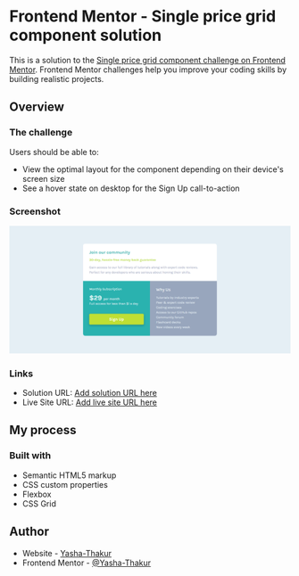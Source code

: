 # Frontend Mentor - Single price grid component solution

This is a solution to the [Single price grid component challenge on Frontend Mentor](https://www.frontendmentor.io/challenges/single-price-grid-component-5ce41129d0ff452fec5abbbc). Frontend Mentor challenges help you improve your coding skills by building realistic projects.

## Overview

### The challenge

Users should be able to:

- View the optimal layout for the component depending on their device's screen size
- See a hover state on desktop for the Sign Up call-to-action

### Screenshot

![](screenshot.png)

### Links

- Solution URL: [Add solution URL here](https://www.frontendmentor.io/solutions/single-price-grid-component-x6BqNHHOg)
- Live Site URL: [Add live site URL here](https://tender-almeida-51150e.netlify.app)

## My process

### Built with

- Semantic HTML5 markup
- CSS custom properties
- Flexbox
- CSS Grid

## Author

- Website - [Yasha-Thakur](https://github.com/Yasha-Thakur)
- Frontend Mentor - [@Yasha-Thakur](https://www.frontendmentor.io/profile/Yasha-Thakur)
